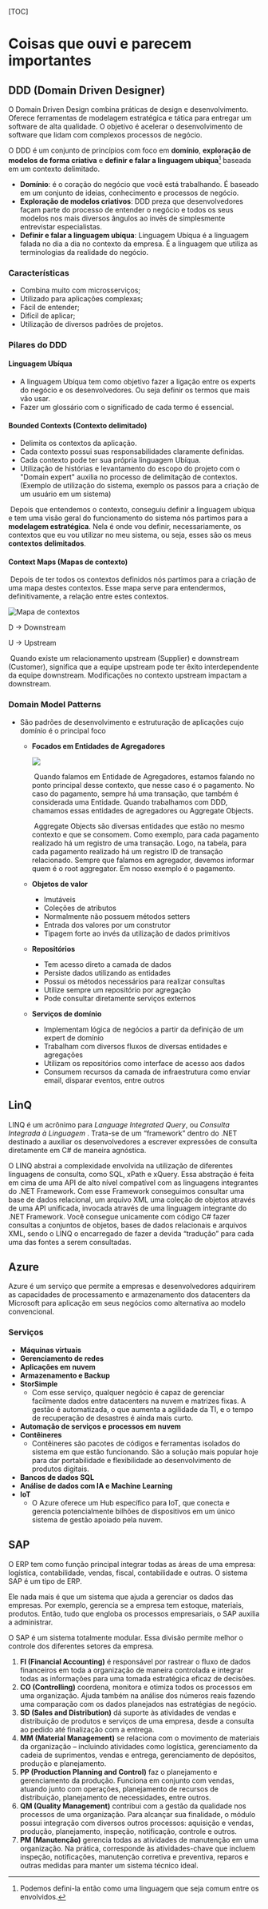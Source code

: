 [TOC]

# Coisas que ouvi e parecem importantes

## DDD (Domain Driven Designer)

O Domain Driven Design combina práticas de design e desenvolvimento. Oferece ferramentas de modelagem estratégica e tática para entregar um software de alta qualidade. O objetivo é acelerar o desenvolvimento de software que lidam com complexos processos de negócio.

O DDD é um conjunto de princípios com foco em **domínio**, **exploração de modelos de forma criativa** e **definir e falar a linguagem ubiqua**[^*] baseada em um contexto delimitado.

- **Domínio**: é o coração do negócio que você está trabalhando. É baseado em um conjunto de ideias, conhecimento e processos de negócio.
- **Exploração de modelos criativos**: DDD preza que desenvolvedores façam parte do processo de entender o negócio e todos os seus modelos nos mais diversos ângulos ao invés de simplesmente entrevistar especialistas.
- **Definir e falar a linguagem ubíqua**: Linguagem Ubíqua é a linguagem falada no dia a dia no contexto da empresa. É a linguagem que utiliza as terminologias da realidade do negócio.

### Características

- Combina muito com microsserviços;
- Utilizado para aplicações complexas;
- Fácil de entender;
- Difícil de aplicar;
- Utilização de diversos padrões de projetos.

### Pilares do DDD

#### Linguagem Ubíqua

- A linguagem Ubíqua tem como objetivo fazer a ligação entre os experts do negócio e os desenvolvedores. Ou seja definir os termos que mais vão usar.
- Fazer um glossário com o significado de cada termo é essencial.

#### Bounded Contexts (Contexto delimitado)

- Delimita os contextos da aplicação.
- Cada contexto possui suas responsabilidades claramente definidas.
- Cada contexto pode ter sua própria linguagem Ubíqua.
- Utilização de histórias e levantamento do escopo do projeto com o "Domain expert" auxilia no processo de delimitação de contextos. (Exemplo de utilização do sistema, exemplo os passos para a criação de um usuário em um sistema)

​	Depois que entendemos o contexto, conseguiu definir a linguagem ubíqua e tem uma visão geral do funcionamento do sistema nós partimos para a **modelagem estratégica**. Nela é onde vou definir, necessariamente, os contextos que eu vou utilizar no meu sistema, ou seja, esses são os meus **contextos delimitados**.

#### Context Maps (Mapas de contexto)

​	Depois de ter todos os contextos definidos nós partimos para a criação de uma mapa destes contextos. Esse mapa serve para entendermos, definitivamente, a relação entre estes contextos.

![Mapa de contextos](http://fullcycle.com.br/wp-content/uploads/2019/07/image-55-1024x462.png)

D → Downstream

U → Upstream

​	Quando existe um relacionamento upstream (Supplier) e downstream (Customer), significa que a equipe upstream pode ter êxito interdependente da equipe downstream. Modificações no contexto upstream impactam a downstream.

### Domain Model Patterns

- São padrões de desenvolvimento e estruturação de aplicações cujo domínio é o principal foco

  - **Focados em Entidades de Agregadores**

    ![](https://miro.medium.com/max/700/1*JhpNIcN7qmiHA9tEMCsjow.png)

    ​	Quando falamos em Entidade de Agregadores, estamos falando no ponto principal desse contexto, que nesse caso é o pagamento. No caso do pagamento, sempre há uma transação, que também é considerada uma Entidade. Quando trabalhamos com DDD, chamamos essas entidades de agregadores ou Aggregate Objects.

    ​	Aggregate Objects são diversas entidades que estão no mesmo contexto e que se consomem. Como exemplo, para cada pagamento realizado há um registro de uma transação. Logo, na tabela, para cada pagamento realizado há um registro ID de transação relacionado. Sempre que falamos em agregador, devemos informar quem é o root aggregator. Em nosso exemplo é o pagamento.

  - **Objetos de valor**

    - Imutáveis
    - Coleções de atributos
    - Normalmente não possuem métodos setters
    - Entrada dos valores por um construtor
    - Tipagem forte ao invés da utilização de dados primitivos

  - **Repositórios**

    - Tem acesso direto a camada de dados
    - Persiste dados utilizando as entidades
    - Possui os métodos necessários para realizar consultas
    - Utilize sempre um repositório por agregação
    - Pode consultar diretamente serviços externos

  - **Serviços de domínio**

    - Implementam lógica de negócios a partir da definição de um expert de domínio
    - Trabalham com diversos fluxos de diversas entidades e agregações
    - Utilizam os repositórios como interface de acesso aos dados
    - Consumem recursos da camada de infraestrutura como enviar email, disparar eventos, entre outros

## LinQ

 LINQ é um acrônimo para *Language Integrated Query*, ou *Consulta Integrada à Linguagem* . Trata-se de um “framework” dentro do .NET destinado a auxiliar os desenvolvedores a escrever expressões de consulta diretamente em C# de maneira agnóstica.

O LINQ abstrai a complexidade envolvida na utilização de diferentes linguagens de consulta, como SQL, xPath e xQuery. Essa abstração é feita em cima de uma API de alto nível compatível com as linguagens integrantes do .NET Framework. Com esse Framework conseguimos consultar uma base de dados relacional, um arquivo XML uma coleção de objetos através de uma API unificada, invocada através de uma linguagem integrante do .NET Framework. Você consegue unicamente com código C# fazer consultas a conjuntos de objetos, bases de dados relacionais e arquivos XML, sendo o LINQ o encarregado de fazer a devida “tradução” para cada uma das fontes a serem consultadas.

## Azure

 Azure é um serviço que permite a empresas e desenvolvedores adquirirem as capacidades de processamento e armazenamento dos datacenters da Microsoft para aplicação em seus negócios como alternativa ao modelo convencional.

### Serviços

- **Máquinas virtuais**
- **Gerenciamento de redes**
- **Aplicações em nuvem**
- **Armazenamento e Backup**
- **StorSimple**
  - Com esse serviço, qualquer negócio é capaz de gerenciar facilmente dados entre datacenters na nuvem e matrizes fixas. A gestão é automatizada, o que aumenta a agilidade da TI, e o tempo de recuperação de desastres é ainda mais curto.
- **Automação de serviços e processos em nuvem**
- **Contêineres**
  - Contêineres são pacotes de códigos e ferramentas isolados do sistema em que estão funcionando. São a solução mais popular hoje para dar portabilidade e flexibilidade ao desenvolvimento de produtos digitais.
- **Bancos de dados SQL**
- **Análise de dados com IA e Machine Learning**
- **IoT**
  - O Azure oferece um Hub específico para IoT, que conecta e gerencia potencialmente bilhões de dispositivos em um único sistema de gestão apoiado pela nuvem.

## SAP

O ERP tem como função principal integrar todas as áreas de uma empresa: logística, contabilidade, vendas, fiscal, contabilidade e outras. O sistema SAP é um tipo de ERP.

Ele nada mais é que um sistema que ajuda a gerenciar os dados das empresas. Por exemplo, gerencia se a empresa tem estoque, materiais, produtos. Então, tudo que engloba os processos empresariais, o SAP auxilia a administrar.

O SAP é um sistema totalmente modular. Essa divisão permite melhor o controle dos diferentes setores da empresa.

1. **FI (Financial Accounting)** é responsável por rastrear o fluxo de dados financeiros em toda a organização de maneira controlada e integrar todas as informações para uma tomada estratégica eficaz de decisões.
2. **CO (Controlling)** coordena, monitora e otimiza todos os processos em uma organização. Ajuda também na análise dos números reais fazendo uma comparação com os dados planejados nas estratégias de negócio.
3. **SD (Sales and Distribution)** dá suporte às atividades de vendas e distribuição de produtos e serviços de uma empresa, desde a consulta ao pedido até finalização com a entrega.
4. **MM (Material Management)** se relaciona com o movimento de materiais da organização – incluindo atividades como logística, gerenciamento da cadeia de suprimentos, vendas e entrega, gerenciamento de depósitos, produção e planejamento.
5. **PP (Production Planning and Control)** faz o planejamento e gerenciamento da produção. Funciona em conjunto com vendas, atuando junto com operações, planejamento de recursos de distribuição, planejamento de necessidades, entre outros.
6. **QM (Quality Management)** contribui com a gestão da qualidade nos processos de uma organização. Para alcançar sua finalidade, o módulo possui integração com diversos outros processos: aquisição e vendas, produção, planejamento, inspeção, notificação, controle e outros.
7. **PM (Manutenção)** gerencia todas as atividades de manutenção em uma organização. Na prática, corresponde às atividades-chave que incluem inspeção, notificações, manutenção corretiva e preventiva, reparos e outras medidas para manter um sistema técnico ideal.

[^*]: Podemos defini-la então como uma linguagem que seja comum entre os envolvidos.